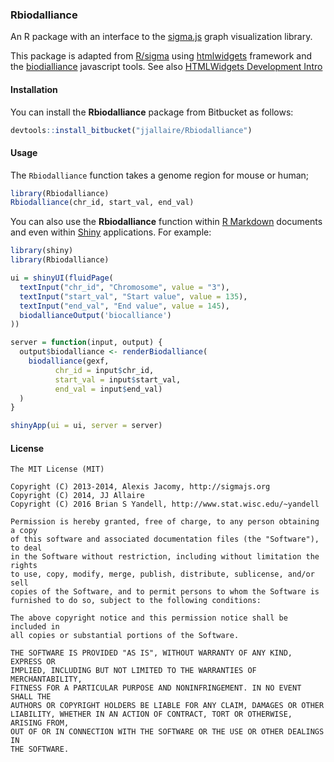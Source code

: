 

### Rbiodalliance


An R package with an interface to the [sigma.js](http://sigmajs.org) graph visualization library.

This package is adapted from [R/sigma](https://github.com/jjallaire/sigma) using [htmlwidgets](https://github.com/ramnathv/htmlwidgets) framework and the [biodialliance](https://www.biodalliance.org) javascript tools.
See also [HTMLWidgets Development Intro](http://www.htmlwidgets.org/develop_intro.html)

#### Installation

You can install the **Rbiodalliance** package from Bitbucket as follows:

```r
devtools::install_bitbucket("jjallaire/Rbiodalliance")
```

#### Usage

The `Rbiodalliance` function takes a genome region for mouse or human;

```r
library(Rbiodalliance)
Rbiodalliance(chr_id, start_val, end_val)
```

You can also use the **Rbiodalliance** function within [R Markdown](http://rmarkdown.rstudio.com) documents and even within [Shiny](http://shiny.rstudio.com) applications. For example:

```r
library(shiny)
library(Rbiodalliance)

ui = shinyUI(fluidPage(
  textInput("chr_id", "Chromosome", value = "3"),
  textInput("start_val", "Start value", value = 135),
  textInput("end_val", "End value", value = 145),
  biodallianceOutput('biocalliance')
))

server = function(input, output) {
  output$biodalliance <- renderBiodalliance(
    biodalliance(gexf, 
          chr_id = input$chr_id, 
          start_val = input$start_val,
          end_val = input$end_val)
  )
}

shinyApp(ui = ui, server = server)
```

#### License

```
The MIT License (MIT)

Copyright (C) 2013-2014, Alexis Jacomy, http://sigmajs.org
Copyright (C) 2014, JJ Allaire
Copyright (C) 2016 Brian S Yandell, http://www.stat.wisc.edu/~yandell

Permission is hereby granted, free of charge, to any person obtaining a copy
of this software and associated documentation files (the "Software"), to deal
in the Software without restriction, including without limitation the rights
to use, copy, modify, merge, publish, distribute, sublicense, and/or sell
copies of the Software, and to permit persons to whom the Software is
furnished to do so, subject to the following conditions:

The above copyright notice and this permission notice shall be included in
all copies or substantial portions of the Software.

THE SOFTWARE IS PROVIDED "AS IS", WITHOUT WARRANTY OF ANY KIND, EXPRESS OR
IMPLIED, INCLUDING BUT NOT LIMITED TO THE WARRANTIES OF MERCHANTABILITY,
FITNESS FOR A PARTICULAR PURPOSE AND NONINFRINGEMENT. IN NO EVENT SHALL THE
AUTHORS OR COPYRIGHT HOLDERS BE LIABLE FOR ANY CLAIM, DAMAGES OR OTHER
LIABILITY, WHETHER IN AN ACTION OF CONTRACT, TORT OR OTHERWISE, ARISING FROM,
OUT OF OR IN CONNECTION WITH THE SOFTWARE OR THE USE OR OTHER DEALINGS IN
THE SOFTWARE.
```




